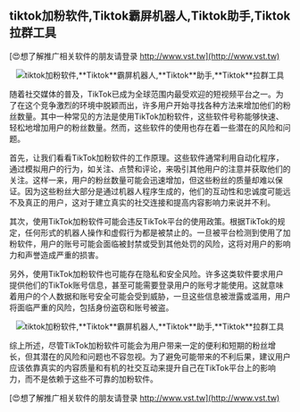 ## **tiktok加粉软件,**Tiktok**霸屏机器人,**Tiktok**助手,**Tiktok**拉群工具**

[😍想了解推广相关软件的朋友请登录 http://www.vst.tw](http://www.vst.tw)

 <center><img src="https://vst.tw/MP4/tuiguang/png/5.png" alt="tiktok加粉软件,**Tiktok**霸屏机器人,**Tiktok**助手,**Tiktok**拉群工具"></center>

随着社交媒体的普及，TikTok已成为全球范围内最受欢迎的短视频平台之一。为了在这个竞争激烈的环境中脱颖而出，许多用户开始寻找各种方法来增加他们的粉丝数量。其中一种常见的方法是使用TikTok加粉软件，这些软件号称能够快速、轻松地增加用户的粉丝数量。然而，这些软件的使用也存在着一些潜在的风险和问题。

首先，让我们看看TikTok加粉软件的工作原理。这些软件通常利用自动化程序，通过模拟用户的行为，如关注、点赞和评论，来吸引其他用户的注意并获取他们的关注。这样一来，用户的粉丝数量可能会迅速增加，但这些粉丝的质量却难以保证。因为这些粉丝大部分是通过机器人程序生成的，他们的互动性和忠诚度可能远不及真正的用户，这对于建立真实的社交连接和提高内容影响力来说并不利。

其次，使用TikTok加粉软件可能会违反TikTok平台的使用政策。根据TikTok的规定，任何形式的机器人操作和虚假行为都是被禁止的。一旦被平台检测到使用了加粉软件，用户的账号可能会面临被封禁或受到其他处罚的风险，这将对用户的影响力和声誉造成严重的损害。

另外，使用TikTok加粉软件也可能存在隐私和安全风险。许多这类软件要求用户提供他们的TikTok账号信息，甚至可能需要登录用户的账号才能使用。这就意味着用户的个人数据和账号安全可能会受到威胁，一旦这些信息被泄露或滥用，用户将面临严重的风险，包括身份盗窃和账号被盗。

 <center><img src="https://vst.tw/MP4/tuiguang/png/6.png" alt="tiktok加粉软件,**Tiktok**霸屏机器人,**Tiktok**助手,**Tiktok**拉群工具"></center>

综上所述，尽管TikTok加粉软件可能会为用户带来一定的便利和短期的粉丝增长，但其潜在的风险和问题也不容忽视。为了避免可能带来的不利后果，建议用户应该依靠真实的内容质量和有机的社交互动来提升自己在TikTok平台上的影响力，而不是依赖于这些不可靠的加粉软件。

[😍想了解推广相关软件的朋友请登录 http://www.vst.tw](http://www.vst.tw)



